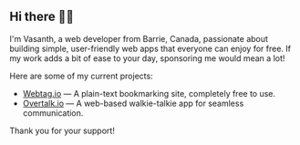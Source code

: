 ## Hi there 👋🏽

I'm Vasanth, a web developer from Barrie, Canada, passionate about building simple, user-friendly web apps that everyone can enjoy for free. If my work adds a bit of ease to your day, sponsoring me would mean a lot!

Here are some of my current projects:

- [Webtag.io](https://webtag.io) — A plain-text bookmarking site, completely free to use.
- [Overtalk.io](https://overtalk.io) — A web-based walkie-talkie app for seamless communication.

Thank you for your support!
